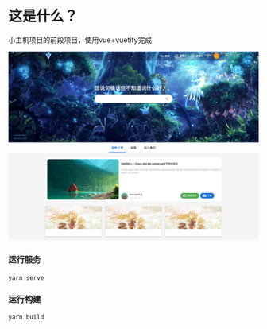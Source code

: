 # 这是什么？
小主机项目的前段项目，使用vue+vuetify完成

![Home](./imgs/Home.png)

### 运行服务
```
yarn serve
```

### 运行构建
```
yarn build
```